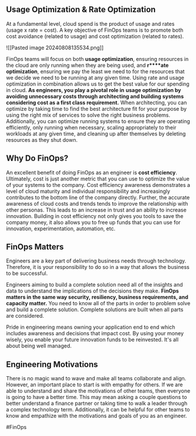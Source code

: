 ## **Usage Optimization & Rate Optimization**

At a fundamental level, cloud spend is the product of usage and rates (usage x rate = cost). A key objective of FinOps teams is to promote both cost avoidance (related to usage) and cost optimization (related to rates). 

![[Pasted image 20240808135534.png]]

FinOps teams will focus on both **usage optimization**, ensuring resources in the cloud are only running when they are being used, and **r****ate optimization**, ensuring we pay the least we need to for the resources that we decide we need to be running at any given time. Using rate and usage optimization in combination allows us to get the best value for our spending in cloud. **As engineers, you play a pivotal role in** **usage optimization by avoiding unnecessary costs through architecting and building systems considering cost as a first class requirement.** When architecting, you can optimize by taking time to find the best architecture fit for your purpose by using the right mix of services to solve the right business problems. Additionally, you can optimize running systems to ensure they are operating efficiently, only running when necessary, scaling appropriately to their workloads at any given time, and cleaning up after themselves by deleting resources as they shut down.

## **Why Do FinOps?**

An excellent benefit of doing FinOps as an engineer is **cost efficiency**. Ultimately, cost is just another metric that you can use to optimize the value of your systems to the company. Cost efficiency awareness demonstrates a level of cloud maturity and individual responsibility and increasingly contributes to the bottom line of the company directly. Further, the accurate awareness of cloud costs and trends tends to improve the relationship with other personas. This leads to an increase in trust and an ability to increase innovation. Building in cost efficiency not only gives you tools to save the company money, it also allows you to free up funds that you can use for innovation, experimentation, automation, etc.

## **FinOps Matters**

Engineers are a key part of delivering business needs through technology. Therefore, it is your responsibility to do so in a way that allows the business to be successful. 

Engineers aiming to build a complete solution need all of the insights and data to understand the implications of the decisions they make. **FinOps matters in the same way security, resiliency, business requirements, and capacity matter.** You need to know all of the parts in order to problem solve and build a complete solution. Complete solutions are built when all parts are considered. 

Pride in engineering means owning your application end to end which includes awareness and decisions that impact cost. By using your money wisely, you enable your future innovation funds to be reinvested. It's all about being well managed.

## **Engineering Motivations**

There is no magic wand to wave and make all teams collaborate and align. However, an important place to start is with empathy for others. If we are able to understand and share the motivations of other teams, then everyone is going to have a better time. This may mean asking a couple questions to better understand a finance partner or taking time to walk a leader through a complex technology term. Additionally, it can be helpful for other teams to know and empathize with the motivations and goals of you as an engineer.

#FinOps 